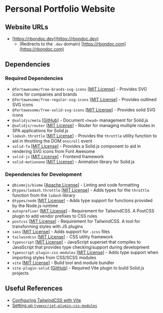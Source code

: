 # Personal Portfolio Website

## Website URLs

- [https://rbondoc.dev](https://rbondoc.dev)
    - (Redirects to the `.dev` domain) [https://rbondoc.com](https://rbondoc.com) 


## Dependencies

### Required Dependencies

- `@fortawesome/free-brands-svg-icons` [[MIT License](https://github.com/FortAwesome/Font-Awesome/blob/6.x/LICENSE.txt)] - Provides SVG icons for companies and brands
- `@fortawesome/free-regular-svg-icons` [[MIT License](https://github.com/FortAwesome/Font-Awesome/blob/6.x/LICENSE.txt)] - Provides outlined SVG icons
- `@fortawesome/free-solid-svg-icons` [[MIT License](https://github.com/FortAwesome/Font-Awesome/blob/6.x/LICENSE.txt)] - Provides solid SVG icons
- `@solidjs/meta` [[GitHub](https://github.com/solidjs/solid-meta)] - Document `<head>` management for Solid.js
- `@solidjs/router` [[MIT License](https://github.com/solidjs/solid-router/blob/main/LICENSE)] - Router for managing multiple routes in SPA applications for Solid.js
- `lodash.throttle` [[MIT License](https://github.com/lodash/lodash/blob/main/LICENSE)] - Provides the `throttle` utility function to aid in throttling the DOM `onscroll` event
- `solid-fa` [[MIT License](https://github.com/Cweili/solid-fa/blob/master/LICENSE)] - Provides a Solid.js component to aid in rendering SVG icons from Font Awesome
- `solid-js` [[MIT License](https://github.com/solidjs/solid/blob/main/LICENSE)] - Frontend framework
- `solid-motionone` [[MIT License](https://github.com/solidjs-community/solid-motionone/blob/main/LICENSE)] - Animation library for Solid.js


### Dependencies for Development

- `@biomejs/biome` [[Apache License](https://github.com/biomejs/biome/blob/main/LICENSE-APACHE)] - Linting and code formatting
- `@types/lodash.throttle` [[MIT License](https://github.com/DefinitelyTyped/DefinitelyTyped/blob/master/LICENSE)] - Adds types for the `throttle` function from the `lodash` library
- `@types/node` [[MIT License](https://github.com/DefinitelyTyped/DefinitelyTyped/blob/master/LICENSE)] - Adds type support for functions provided by the Node.js runtime
- `autoprefixer` [[MIT License](https://github.com/postcss/autoprefixer/blob/main/LICENSE)] - Requirement for TailwindCSS. A PostCSS plugin to add vendor prefixes to CSS rules
- `postcss` [[MIT License](https://github.com/postcss/postcss/blob/main/LICENSE)] - Requirement for TailwindCSS. A tool for transforming styles with JS plugins
- `sass` [[MIT License](https://github.com/sass/sass/blob/main/LICENSE)] - Adds support for `.scss` files
- `tailwindcss` [[MIT License](https://github.com/tailwindlabs/tailwindcss/blob/master/LICENSE)] - CSS utility framework
- `typescript` [[MIT License](https://github.com/microsoft/TypeScript)] - JavaScript superset that compiles to JavaScript that provides type checking/support during development
- `typescript-plugin-css-modules` [[MIT License](https://github.com/mrmckeb/typescript-plugin-css-modules/blob/main/LICENSE)] - Adds type support when importing styles from CSS/SCSS modules
- `vite` [[MIT License](https://github.com/vitejs/vite/blob/main/LICENSE)] - Build tool and module bundler
- `vite-plugin-solid` [[GitHub](https://github.com/solidjs/vite-plugin-solid)] - Required Vite plugin to build Solid.js projects


## Useful References

- [Configuring TailwindCSS with Vite](https://tailwindcss.com/docs/guides/vite) 
- [Setting up `typescript-plugin-css-modules`](https://github.com/mrmckeb/typescript-plugin-css-modules?tab=readme-ov-file#installation)
